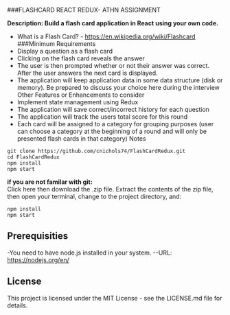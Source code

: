 ###FLASHCARD REACT REDUX- ATHN ASSIGNMENT 

**Description: 
Build a flash card application in React using your own 
code.**
* What is a Flash Card? - https://en.wikipedia.org/wiki/Flashcard
###Minimum Requirements
* Display a question as a flash card
* Clicking on the flash card reveals the answer
* The user is then prompted whether or not their answer was correct. After the user
answers the next card is displayed.
* The application will keep application data in some data structure (disk or memory). Be
prepared to discuss your choice here during the interview
Other Features or Enhancements to consider
* Implement state management using Redux
* The application will save correct/incorrect history for each question
* The application will track the users total score for this round
* Each card will be assigned to a category for grouping purposes (user can choose a
category at the beginning of a round and will only be presented flash cards in that category)
Notes

```
git clone https://github.com/cnichols74/FlashCardRedux.git
cd FlashCardRedux
npm install
npm start
```

**if you are not familar with git:**  
Click here then download the .zip file. Extract the contents of the zip file, then open your terminal,
change to the project directory, and:

```
npm install
npm start
```

## Prerequisities

-You need to have node.js installed in your system.
--URL: https://nodejs.org/en/

## License

This project is licensed under the MIT License - see the LICENSE.md file for details.
